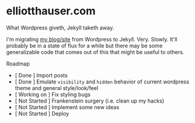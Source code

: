 elliotthauser.com
=================

What Wordpress giveth, Jekyll taketh away.

I'm migrating [my blog/site](http://elliotthauser.com) from Wordpress to Jekyll.  Very. Slowly.  It'll probably be in a state of flux for a while but there may be some generalizable code that comes out of this that might be useful to others.

Roadmap
* [ Done ] Import posts
* [ Done ] Emulate `visibility` and `hidden` behavior of current wordpress theme and general style/look/feel
* [ Working on ] Fix styling bugs
* [ Not Started ] Frankenstein surgery (i.e. clean up my hacks)
* [ Not Started ] Implement some new ideas
* [ Not Started ] Deploy
